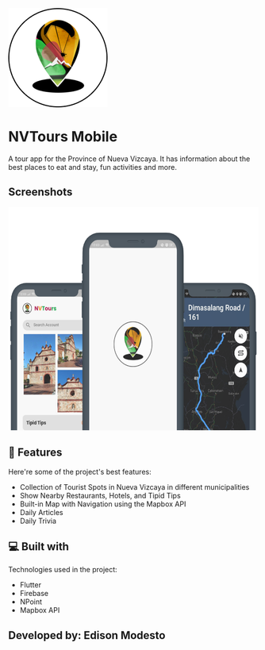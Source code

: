 <img src="/assets/images/NVToursLogo.png" height="200">

# NVTours Mobile

A tour app for the Province of Nueva Vizcaya. It has information about the best places to eat and stay, fun activities and more.

## Screenshots

<img src="/assets/images/screenshot.png" height="450">



## 🧐 Features

Here're some of the project's best features:

- Collection of Tourist Spots in Nueva Vizcaya in different municipalities
- Show Nearby Restaurants, Hotels, and Tipid Tips
- Built-in Map with Navigation using the Mapbox API
- Daily Articles
- Daily Trivia



## 💻 Built with

Technologies used in the project:

*   Flutter
*   Firebase
*   NPoint
*   Mapbox API



## Developed by: Edison Modesto
